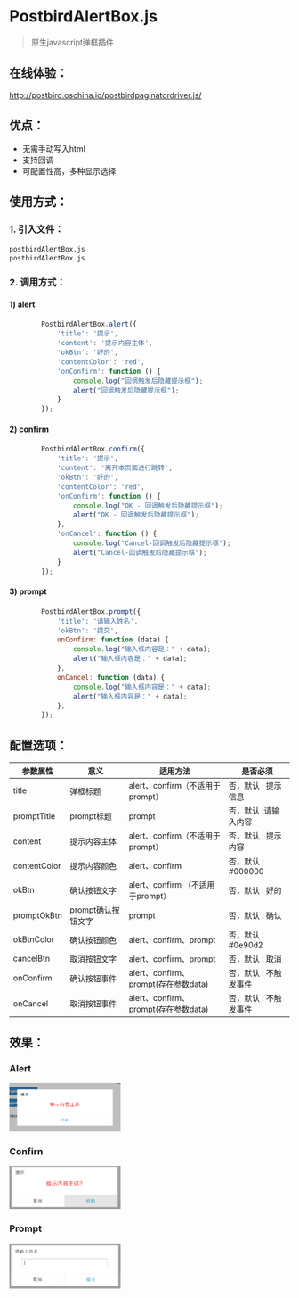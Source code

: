 # PostbirdAlertBox.js
> 原生javascript弹框插件

## 在线体验：

<a href="http://postbird.oschina.io/postbirdpaginatordriver.js/" target="_blank">http://postbird.oschina.io/postbirdpaginatordriver.js/</a>

## 优点：
- 无需手动写入html
- 支持回调
- 可配置性高，多种显示选择
## 使用方式：

### 1. 引入文件：
```
postbirdAlertBox.js
postbirdAlertBox.js
```
### 2. 调用方式：

#### 1) alert

```javascript
        PostbirdAlertBox.alert({
            'title': '提示',
            'content': '提示内容主体',
            'okBtn': '好的',
            'contentColor': 'red',
            'onConfirm': function () {
                console.log("回调触发后隐藏提示框");
                alert("回调触发后隐藏提示框");
            }
        });
```
#### 2) confirm

```javascript
        PostbirdAlertBox.confirm({
            'title': '提示',
            'content': '离开本页面进行跳转',
            'okBtn': '好的',
            'contentColor': 'red',
            'onConfirm': function () {
                console.log("OK - 回调触发后隐藏提示框");
                alert("OK - 回调触发后隐藏提示框");
            },
            'onCancel': function () {
                console.log("Cancel-回调触发后隐藏提示框");
                alert("Cancel-回调触发后隐藏提示框");
            }
        });
```
#### 3) prompt

```javascript
        PostbirdAlertBox.prompt({
            'title': '请输入姓名',
            'okBtn': '提交',
            onConfirm: function (data) {
                console.log("输入框内容是：" + data);
                alert("输入框内容是：" + data);
            },
            onCancel: function (data) {
                console.log("输入框内容是：" + data);
                alert("输入框内容是：" + data);
            },
        });
```


## 配置选项：

<table  >
    <thead>
        <tr>
            <th>参数属性</th>
            <th>意义</th>
            <th>适用方法</th>
            <th>是否必须</th>
        </tr>
    </thead>
    <tbody>
        <tr>
            <td>title</td>
            <td>弹框标题</td>
            <td>alert、confirm（不适用于prompt）</td>
            <td>否，默认 : 提示信息</td>
        </tr>
        <tr>
            <td>promptTitle</td>
            <td>prompt标题</td>
            <td>prompt</td>
            <td>否，默认 :请输入内容</td>
        </tr>
        <tr>
            <td>content</td>
            <td>提示内容主体</td>
            <td>alert、confirm（不适用于prompt）</td>
            <td>否，默认 : 提示内容</td>
        </tr>
        <tr>
            <td>contentColor</td>
            <td>提示内容颜色</td>
            <td>alert、confirm</td>
            <td>否，默认 : #000000</td>
        </tr>
        <tr>
            <td>okBtn</td>
            <td>确认按钮文字</td>
            <td>alert、confirm （不适用于prompt）</td>
            <td>否，默认 : 好的</td>
        </tr>
        <tr>
            <td>promptOkBtn</td>
            <td>prompt确认按钮文字</td>
            <td>prompt</td>
            <td>否，默认 : 确认</td>
        </tr>
        <tr>
            <td>okBtnColor</td>
            <td>确认按钮颜色</td>
            <td>alert、confirm、prompt</td>
            <td>否，默认 : #0e90d2</td>
        </tr>
        <tr>
            <td>cancelBtn</td>
            <td>取消按钮文字</td>
            <td>alert、confirm、prompt</td>
            <td>否，默认 : 取消</td>
        </tr>
        <tr>
            <td>onConfirm</td>
            <td>确认按钮事件</td>
            <td>alert、confirm、prompt(存在参数data)</td>
            <td>否，默认 : 不触发事件</td>
        </tr>
        <tr>
            <td>onCancel</td>
            <td>取消按钮事件</td>
            <td>alert、confirm、prompt(存在参数data)</td>
            <td>否，默认 : 不触发事件</td>
        </tr>
    </tbody>
</table>

## 效果：

### Alert

<img src="./images/alert.png" style="width:200px;"/>

### Confirn

<img src="./images/confirm.png" style="width:200px;"/>

### Prompt

<img src="./images/prompt.png" style="width:200px;"/>
